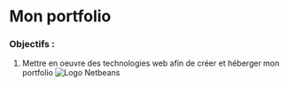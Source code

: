 # Mon portfolio
### Objectifs :

1. Mettre en oeuvre des technologies web afin de créer et héberger mon portfolio
![Logo Netbeans](https://upload.wikimedia.org/wikipedia/commons/9/98/Apache_NetBeans_Logo.svg)
